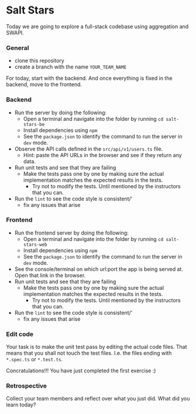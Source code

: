 # Salt Stars
Today we are going to explore a full-stack codebase using aggregation and SWAPI.

### General

- clone this repository
- create a branch with the name `YOUR_TEAM_NAME`

For today, start with the backend. And once everything is fixed in the backend, move to the frontend.

### Backend
- Run the server by doing the following:
  - Open a terminal and navigate into the folder by running `cd salt-stars-be`
  - Install dependencies using `npm`
  - See the `package.json` to identify the command to run the server in `dev` mode.
- Observe the API calls defined in the `src/api/v1/users.ts` file.
  - Hint: paste the API URLs in the browser and see if they return any data.
- Run unit tests and see that they are failing
  - Make the tests pass one by one by making sure the actual implementation matches the expected results in the tests.
    - Try not to modify the tests. Until mentioned by the instructors that you can.
- Run the `lint` to see the code style is consistent/'
  - fix any issues that arise


### Frontend
- Run the frontend server by doing the following:
  - Open a terminal and navigate into the folder by running `cd salt-stars-web`
  - Install dependencies using `npm`
  - See the `package.json` to identify the command to run the server in `dev` mode.
- See the console/terminal on which url:port the app is being served at. Open that link in the browser.
- Run unit tests and see that they are failing
  - Make the tests pass one by one by making sure the actual implementation matches the expected results in the tests.
    - Try not to modify the tests. Until mentioned by the instructors that you can.
- Run the `lint` to see the code style is consistent/'
  - fix any issues that arise

### Edit code
Your task is to make the unit test pass by editing the actual code files. That means that you shall not touch the test files. I.e. the files ending with `*.spec.ts` or `*.test.ts`.

Concratulations!!! You have just completed the first exercise :)

### Retrospective
Collect your team members and reflect over what you just did. What did you learn today?
